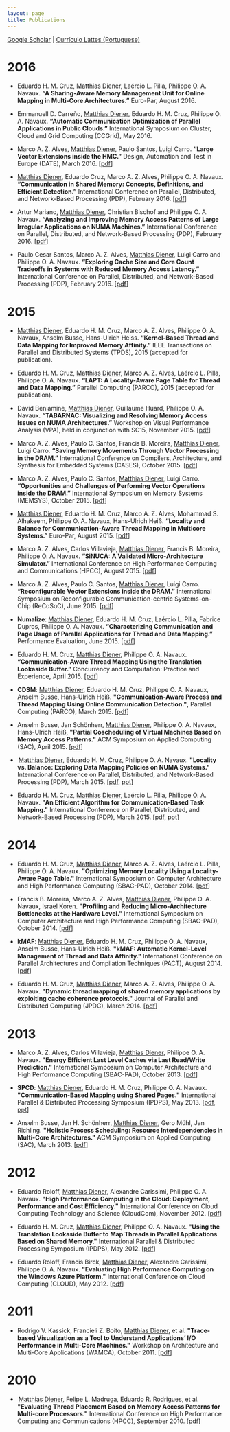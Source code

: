 ```yaml
---
layout: page
title: Publications
---
```


[Google Scholar](http://scholar.google.com/citations?user=ToWKC8gAAAAJ) \| [Currículo Lattes (Portuguese)](http://lattes.cnpq.br/8653611969517458)

# 2016

* Eduardo H. M. Cruz, <u>Matthias Diener</u>, Laércio L. Pilla, Philippe O. A. Navaux. **“A Sharing-Aware Memory Management Unit for Online Mapping in Multi-Core Architectures.”** Euro-Par, August 2016.

* Emmanuell D. Carreño, <u>Matthias Diener</u>, Eduardo H. M. Cruz, Philippe O. A. Navaux. **“Automatic Communication Optimization of Parallel Applications in Public Clouds.”** International Symposium on Cluster, Cloud and Grid Computing (CCGrid), May 2016.

* Marco A. Z. Alves, <u>Matthias Diener</u>, Paulo Santos, Luigi Carro. **“Large Vector Extensions inside the HMC.”** Design, Automation and Test in Europe (DATE), March 2016. [[pdf](../files/2016-DATE-HIVE.pdf)]

* <u>Matthias Diener</u>, Eduardo Cruz, Marco A. Z. Alves,  Philippe O. A. Navaux. **“Communication in Shared Memory: Concepts, Definitions, and Efficient Detection.”** International Conference on Parallel, Distributed, and Network-Based Processing (PDP), February 2016. [[pdf](../files/2016-PDP-Comm.pdf)]

* Artur Mariano, <u>Matthias Diener</u>, Christian Bischof and Philippe O. A. Navaux. **“Analyzing and Improving Memory Access Patterns of Large Irregular Applications on NUMA Machines.”** International Conference on Parallel, Distributed, and Network-Based Processing (PDP), February 2016. [[pdf](../files/2016-PDP-HashSieve.pdf)]

* Paulo Cesar Santos, Marco A. Z. Alves, <u>Matthias Diener</u>, Luigi Carro and Philippe O. A. Navaux. **“Exploring Cache Size and Core Count Tradeoffs in Systems with Reduced Memory Access Latency.”** International Conference on Parallel, Distributed, and Network-Based Processing (PDP), February 2016. [[pdf](../files/2016-PDP-HMCvsDDR.pdf)]

# 2015

* <u>Matthias Diener</u>, Eduardo H. M. Cruz, Marco A. Z. Alves, Philippe O. A. Navaux, Anselm Busse, Hans-Ulrich Heiss. **“Kernel-Based Thread and Data Mapping for Improved Memory Affinity.”** IEEE Transactions on Parallel and Distributed Systems (TPDS), 2015 (accepted for publication).

* Eduardo H. M. Cruz, <u>Matthias Diener</u>, Marco A. Z. Alves, Laércio L. Pilla, Philippe O. A. Navaux. **“LAPT: A Locality-Aware Page Table for Thread and Data Mapping.”** Parallel Computing (PARCO), 2015 (accepted for publication).

* David Beniamine, <u>Matthias Diener</u>, Guillaume Huard, Philippe O. A. Navaux. **“TABARNAC: Visualizing and Resolving Memory Access Issues on NUMA Architectures.”** Workshop on Visual Performance Analysis (VPA), held in conjunction with SC15, November 2015. [[pdf](../files/2015-VPA-Tabarnac.pdf)]

* Marco A. Z. Alves, Paulo C. Santos, Francis B. Moreira, <u>Matthias Diener</u>, Luigi Carro. **“Saving Memory Movements Through Vector Processing in the DRAM.”** International Conference on Compilers, Architecture, and Synthesis for Embedded Systems (CASES), October 2015. [[pdf](../files/2015-CASES-MVX.pdf)]

* Marco A. Z. Alves, Paulo C. Santos, <u>Matthias Diener</u>, Luigi Carro. **“Opportunities and Challenges of Performing Vector Operations inside the DRAM.”** International Symposium on Memory Systems (MEMSYS), October 2015. [[pdf](../files/2015-MEMSYS-MVX2.pdf)]

* <u>Matthias Diener</u>, Eduardo H. M. Cruz, Marco A. Z. Alves, Mohammad S. Alhakeem, Philippe O. A. Navaux, Hans-Ulrich Heiß. **“Locality and Balance for Communication-Aware Thread Mapping in Multicore Systems.”** Euro-Par, August 2015. [[pdf](../files/2015-Europar-Threadmap.pdf)]

* Marco A. Z. Alves, Carlos Villavieja, <u>Matthias Diener</u>, Francis B. Moreira, Philippe O. A. Navaux. **“SiNUCA: A Validated Micro-Architecture Simulator.”** International Conference on High Performance Computing and Communications (HPCC), August 2015. [[pdf](../files/2015-HPCC-Sinuca.pdf)]

* Marco A. Z. Alves, Paulo C. Santos, <u>Matthias Diener</u>, Luigi Carro. **“Reconfigurable Vector Extensions inside the DRAM.”** International Symposium on Reconfigurable Communication-centric Systems-on-Chip (ReCoSoC), June 2015. [[pdf](../files/2015-Recosoc-RVX.pdf)]

* **Numalize**: <u>Matthias Diener</u>, Eduardo H. M. Cruz, Laércio L. Pilla, Fabrice Dupros, Philippe O. A. Navaux. **“Characterizing Communication and Page Usage of Parallel Applications for Thread and Data Mapping.”** Performance Evaluation, June 2015. [[pdf](../files/2015-PEVA-Numalize.pdf)]

* Eduardo H. M. Cruz, <u>Matthias Diener</u>, Philippe O. A. Navaux. **“Communication-Aware Thread Mapping Using the Translation Lookaside Buffer.”** Concurrency and Computation: Practice and Experience, April 2015. [[pdf](../files/2015-CCPE-TLB.pdf)]

* **CDSM**: <u>Matthias Diener</u>, Eduardo H. M. Cruz, Philippe O. A. Navaux, Anselm Busse, Hans-Ulrich Heiß. **"Communication-Aware Process and Thread Mapping Using Online Communication Detection."**, Parallel Computing (PARCO), March 2015. [[pdf](../files/2015-PARCO-CDSM.pdf)]

* Anselm Busse, Jan Schönherr, <u>Matthias Diener</u>, Philippe O. A. Navaux, Hans-Ulrich Heiß, **"Partial Coscheduling of Virtual Machines Based on Memory Access Patterns."** ACM Symposium on Applied Computing (SAC), April 2015. [[pdf](../files/2014-SAC-Gang.pdf)]

* &thinsp;<u>Matthias Diener</u>, Eduardo H. M. Cruz, Philippe O. A. Navaux. **"Locality vs. Balance: Exploring Data Mapping Policies on NUMA Systems."** International Conference on Parallel, Distributed, and Network-Based Processing (PDP), March 2015. [[pdf](../files/2015-PDP-Locality.pdf), [ppt](../files/2015-PDP-Locality-presentation.pdf)]

* Eduardo H. M. Cruz, <u>Matthias Diener</u>, Laércio L. Pilla, Philippe O. A. Navaux. **"An Efficient Algorithm for Communication-Based Task Mapping."** International Conference on Parallel, Distributed, and Network-Based Processing (PDP), March 2015. [[pdf](../files/2015-PDP-EagerMap.pdf), [ppt](../files/2015-PDP-EagerMap-presentation.pdf)]

# 2014

* Eduardo H. M. Cruz, <u>Matthias Diener</u>, Marco A. Z. Alves, Laércio L. Pilla, Philippe O. A. Navaux. **"Optimizing Memory Locality Using a Locality-Aware Page Table."** International Symposium on Computer Architecture and High Performance Computing (SBAC-PAD), October 2014. [[pdf](../files/2014-SBAC-LAPT.pdf)]

* Francis B. Moreira, Marco A. Z. Alves, <u>Matthias Diener</u>, Philippe O. A. Navaux, Israel Koren. **"Profiling and Reducing Micro-Architecture Bottlenecks at the Hardware Level."** International Symposium on Computer Architecture and High Performance Computing (SBAC-PAD), October 2014. [[pdf](../files/2014-SBAC-BLAP.pdf)]

* **kMAF**: <u>Matthias Diener</u>, Eduardo H. M. Cruz, Philippe O. A. Navaux, Anselm Busse, Hans-Ulrich Heiß. **"kMAF: Automatic Kernel-Level Management of Thread and Data Affinity."** International Conference on Parallel Architectures and Compilation Techniques (PACT), August 2014. [[pdf](../files/2014-PACT-kMAF.pdf)]

* Eduardo H. M. Cruz, <u>Matthias Diener</u>, Marco A. Z. Alves, Philippe O. A. Navaux. **"Dynamic thread mapping of shared memory applications by exploiting cache coherence protocols."** Journal of Parallel and Distributed Computing (JPDC), March 2014. [[pdf](../files/2014-JPDC-CohMap.pdf)]

# 2013

* Marco A. Z. Alves, Carlos Villavieja, <u>Matthias Diener</u>, Philippe O. A. Navaux. **"Energy Efficient Last Level Caches via Last Read/Write Prediction."** International Symposium on Computer Architecture and High Performance Computing (SBAC-PAD), October 2013. [[pdf](../files/2014-SBAC-DEWP.pdf)]

* **SPCD**: <u>Matthias Diener</u>, Eduardo H. M. Cruz, Philippe O. A. Navaux. **"Communication-Based Mapping using Shared Pages."** International Parallel & Distributed Processing Symposium (IPDPS), May 2013. [[pdf](../files/2013-IPDPS-SPCD.pdf), [ppt](../files/2013-IPDPS-SPCD-presentation.pdf)]

* Anselm Busse, Jan H. Schönherr, <u>Matthias Diener</u>, Gero Mühl, Jan Richling. **"Holistic Process Scheduling: Resource Interdependencies in Multi-Core Architectures."** ACM Symposium on Applied Computing (SAC), March 2013. [[pdf](../files/2013-SAC-Quadbench.pdf)]

# 2012

* Eduardo Roloff, <u>Matthias Diener</u>, Alexandre Carissimi, Philippe O. A. Navaux. **"High Performance Computing in the Cloud: Deployment, Performance and Cost Efficiency."** International Conference on Cloud Computing Technology and Science (CloudCom), November 2012. [[pdf](../files/2012-CloudCom-CloudMPI.pdf)]

* Eduardo H. M. Cruz, <u>Matthias Diener</u>, Philippe O. A. Navaux. **"Using the Translation Lookaside Buffer to Map Threads in Parallel Applications Based on Shared Memory."** International Parallel & Distributed Processing Symposium (IPDPS), May 2012. [[pdf](../files/2012-IPDPS-TLB.pdf)]

* Eduardo Roloff, Francis Birck, <u>Matthias Diener</u>, Alexandre Carissimi, Philippe O. A. Navaux. **"Evaluating High Performance Computing on the Windows Azure Platform."** International Conference on Cloud Computing (CLOUD), May 2012. [[pdf](../files/2012-CLOUD-Azure.pdf)]

# 2011

* Rodrigo V. Kassick, Francieli Z. Boito, <u>Matthias Diener</u>, et al. **"Trace-based Visualization as a Tool to Understand Applications’ I/O Performance in Multi-Core Machines."** Workshop on Architecture and Multi-Core Applications (WAMCA), October 2011. [[pdf](../files/2011-WAMCA-OLAM.pdf)]

# 2010

* &thinsp;<u>Matthias Diener</u>, Felipe L. Madruga, Eduardo R. Rodrigues, et al. **"Evaluating Thread Placement Based on Memory Access Patterns for Multi-core Processors."** International Conference on High Performance Computing and Communications (HPCC), September 2010. [[pdf](../files/2010-HPCC-SimpleMap.pdf)]
